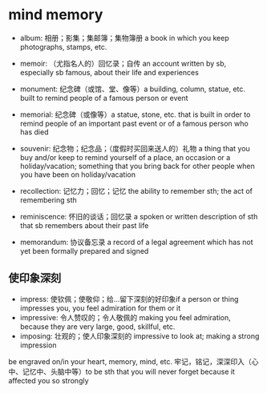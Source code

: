 # mind memory

- album: 相册；影集；集邮簿；集物簿册 a book in which you keep photographs, stamps, etc.
- memoir: （尤指名人的）回忆录；自传 an account written by sb, especially sb famous, about their life and experiences
- monument: 纪念碑（或馆、堂、像等）a building, column, statue, etc. built to remind people of a famous person or event
- memorial: 纪念碑（或像等）a statue, stone, etc. that is built in order to remind people of an important past event or of a famous person who has died

- souvenir: 纪念物；纪念品；（度假时买回来送人的）礼物 a thing that you buy and/or keep to remind yourself of a place, an occasion or a holiday/vacation; something that you bring back for other people when you have been on holiday/vacation

- recollection: 记忆力；回忆；记忆 the ability to remember sth; the act of remembering sth
- reminiscence: 怀旧的谈话；回忆录 a spoken or written description of sth that sb remembers about their past life

- memorandum: 协议备忘录 a record of a legal agreement which has not yet been formally prepared and signed

## 使印象深刻

- impress: 使钦佩；使敬仰；给…留下深刻的好印象if a person or thing impresses you, you feel admiration for them or it
- impressive: 令人赞叹的；令人敬佩的 making you feel admiration, because they are very large, good, skillful, etc.
- imposing: 壮观的；使人印象深刻的 impressive to look at; making a strong impression

be engraved on/in your heart, memory, mind, etc. 牢记，铭记，深深印入（心中、记忆中、头脑中等）to be sth that you will never forget because it affected you so strongly
